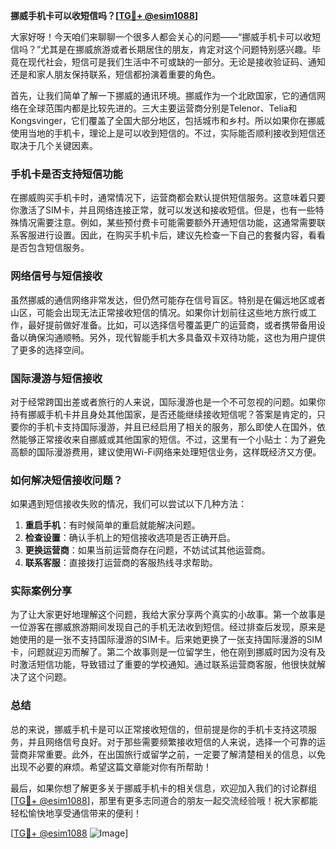 **挪威手机卡可以收短信吗？[[TG💪+ @esim1088](https://t.me/s/esim1088)]**

大家好呀！今天咱们来聊聊一个很多人都会关心的问题——“挪威手机卡可以收短信吗？”尤其是在挪威旅游或者长期居住的朋友，肯定对这个问题特别感兴趣。毕竟在现代社会，短信可是我们生活中不可或缺的一部分。无论是接收验证码、通知还是和家人朋友保持联系，短信都扮演着重要的角色。

首先，让我们简单了解一下挪威的通讯环境。挪威作为一个北欧国家，它的通信网络在全球范围内都是比较先进的。三大主要运营商分别是Telenor、Telia和Kongsvinger，它们覆盖了全国大部分地区，包括城市和乡村。所以如果你在挪威使用当地的手机卡，理论上是可以收到短信的。不过，实际能否顺利接收到短信还取决于几个关键因素。

### 手机卡是否支持短信功能

在挪威购买手机卡时，通常情况下，运营商都会默认提供短信服务。这意味着只要你激活了SIM卡，并且网络连接正常，就可以发送和接收短信。但是，也有一些特殊情况需要注意。例如，某些预付费卡可能需要额外开通短信功能，这通常需要联系客服进行设置。因此，在购买手机卡后，建议先检查一下自己的套餐内容，看看是否包含短信服务。

### 网络信号与短信接收

虽然挪威的通信网络非常发达，但仍然可能存在信号盲区。特别是在偏远地区或者山区，可能会出现无法正常接收短信的情况。如果你计划前往这些地方旅行或工作，最好提前做好准备。比如，可以选择信号覆盖更广的运营商，或者携带备用设备以确保沟通顺畅。另外，现代智能手机大多具备双卡双待功能，这也为用户提供了更多的选择空间。

### 国际漫游与短信接收

对于经常跨国出差或者旅行的人来说，国际漫游也是一个不可忽视的问题。如果你持有挪威手机卡并且身处其他国家，是否还能继续接收短信呢？答案是肯定的，只要你的手机卡支持国际漫游，并且已经启用了相关的服务，那么即使人在国外，依然能够正常接收来自挪威或其他国家的短信。不过，这里有一个小贴士：为了避免高额的国际漫游费用，建议使用Wi-Fi网络来处理短信业务，这样既经济又方便。

### 如何解决短信接收问题？

如果遇到短信接收失败的情况，我们可以尝试以下几种方法：

1. **重启手机**：有时候简单的重启就能解决问题。
2. **检查设置**：确认手机上的短信接收选项是否正确开启。
3. **更换运营商**：如果当前运营商存在问题，不妨试试其他运营商。
4. **联系客服**：直接拨打运营商的客服热线寻求帮助。

### 实际案例分享

为了让大家更好地理解这个问题，我给大家分享两个真实的小故事。第一个故事是一位游客在挪威旅游期间发现自己的手机无法收到短信。经过排查后发现，原来是她使用的是一张不支持国际漫游的SIM卡。后来她更换了一张支持国际漫游的SIM卡，问题就迎刃而解了。第二个故事则是一位留学生，他在刚到挪威时因为没有及时激活短信功能，导致错过了重要的学校通知。通过联系运营商客服，他很快就解决了这个问题。

### 总结

总的来说，挪威手机卡是可以正常接收短信的，但前提是你的手机卡支持这项服务，并且网络信号良好。对于那些需要频繁接收短信的人来说，选择一个可靠的运营商非常重要。此外，在出国旅行或留学之前，一定要了解清楚相关的信息，以免出现不必要的麻烦。希望这篇文章能对你有所帮助！

最后，如果你想了解更多关于挪威手机卡的相关信息，欢迎加入我们的讨论群组[[TG💪+ @esim1088](https://t.me/s/esim1088)]，那里有更多志同道合的朋友一起交流经验哦！祝大家都能轻松愉快地享受通信带来的便利！

[[TG💪+ @esim1088](https://t.me/s/esim1088) ![Image](https://i.postimg.cc/4NQfJmqS/Snipaste-2025-05-13-00-14-12.png)]